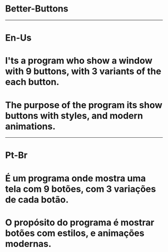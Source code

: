 # Better-Buttons
--------------------------------
# En-Us
# I'ts a program who show a window with 9 buttons, with 3 variants of the each button.
# The purpose of the program its show buttons with styles, and modern animations.
--------------------------------
# Pt-Br
# É um programa onde mostra uma tela com 9 botões, com 3 variações de cada botão.
# O propósito do programa é mostrar botões com estilos, e animações modernas.

